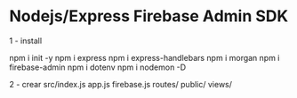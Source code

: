 # Nodejs/Express Firebase Admin SDK

1 - install 

npm i init -y
npm i express
npm i express-handlebars
npm i morgan
npm i firebase-admin
npm i dotenv
npm i nodemon -D

2 - crear 
src/index.js app.js firebase.js
routes/
public/
views/






